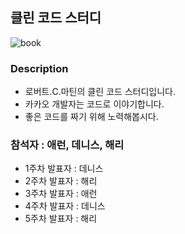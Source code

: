  ## 클린 코드 스터디

 ![book](https://user-images.githubusercontent.com/43809168/86258023-48bdc780-bbf5-11ea-8ee7-d61e73a080ba.jpg)

 ### Description
 
 - 로버트.C.마틴의 클린 코드 스터디입니다.
 - 카카오 개발자는 코드로 이야기합니다.
 - 좋은 코드를 짜기 위해 노력해봅시다.

 ### 참석자 : 애런, 데니스, 해리
 
 - 1주차 발표자 : 데니스
 - 2주차 발표자 : 해리
 - 3주차 발표자 : 애런
 - 4주차 발표자 : 데니스
 - 5주차 발표자 : 해리

